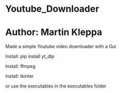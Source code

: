 # Youtube_Downloader
# Author: Martin Kleppa
Made a simple Youtube video downloader with a Gui

Install: pip install yt_dlp

Install: ffmpeg

Install: tkinter

or use the executables in the executables folder